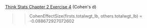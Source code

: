 [Think Stats Chapter 2 Exercise 4](http://greenteapress.com/thinkstats2/html/thinkstats2003.html#toc24) (Cohen's d)

>> CohenEffectSize(firsts.totalwgt_lb, others.totalwgt_lb) 
= -0.088672927072602
